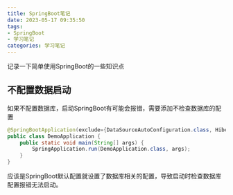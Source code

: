 ```yaml
---
title: SpringBoot笔记
date: 2023-05-17 09:35:50
tags:
- SpringBoot
- 学习笔记
categories: 学习笔记
---
```


记录一下简单使用SpringBoot的一些知识点

<!-- more -->

## 不配置数据启动
如果不配置数据库，启动SpringBoot有可能会报错，需要添加不检查数据库的配置

```java
@SpringBootApplication(exclude={DataSourceAutoConfiguration.class, HibernateJpaAutoConfiguration.class})
public class DemoApplication {
	public static void main(String[] args) {
		SpringApplication.run(DemoApplication.class, args);
	}
}
```

应该是SpringBoot默认配置就设置了数据库相关的配置，导致启动时检查数据库配置报错无法启动。